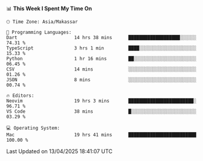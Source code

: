 <!--START_SECTION:waka-->
📊 **This Week I Spent My Time On** 

```text
🕑︎ Time Zone: Asia/Makassar

💬 Programming Languages: 
Dart                     14 hrs 38 mins      ███████████████████░░░░░░   74.31 % 
TypeScript               3 hrs 1 min         ████░░░░░░░░░░░░░░░░░░░░░   15.33 % 
Python                   1 hr 16 mins        ██░░░░░░░░░░░░░░░░░░░░░░░   06.45 % 
CSV                      14 mins             ░░░░░░░░░░░░░░░░░░░░░░░░░   01.26 % 
JSON                     8 mins              ░░░░░░░░░░░░░░░░░░░░░░░░░   00.74 % 

🔥 Editors: 
Neovim                   19 hrs 3 mins       ████████████████████████░   96.71 % 
VS Code                  38 mins             █░░░░░░░░░░░░░░░░░░░░░░░░   03.29 % 

💻 Operating System: 
Mac                      19 hrs 41 mins      █████████████████████████   100.00 % 
```


 Last Updated on 13/04/2025 18:41:07 UTC
<!--END_SECTION:waka-->
